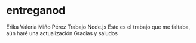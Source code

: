 # entreganod
Erika Valeria Miño Pérez
Trabajo Node.js
Este es el trabajo que me faltaba, aún haré una actualización
Gracias y saludos
